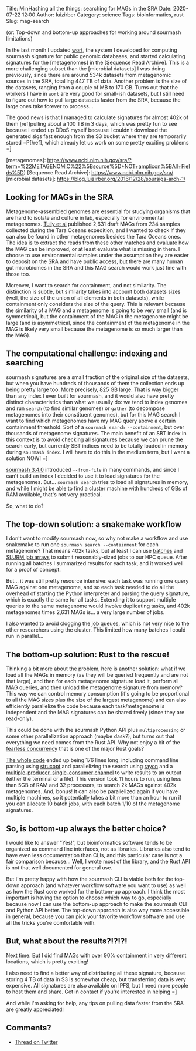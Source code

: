 Title: MinHashing all the things: searching for MAGs in the SRA
Date: 2020-07-22 12:00
Author: luizirber
Category: science
Tags: bioinformatics, rust
Slug: mag-search

(or: Top-down and bottom-up approaches for working around sourmash limitations)

In the last month I updated [wort],
the system I developed for computing sourmash signature for public genomic databases,
and started calculating signatures
for the [metagenomes] in the [Sequence Read Archive].
This is a more challenging subset than the [microbial datasets] I was doing previously, 
since there are around 534k datasets from metagenomic sources in the SRA,
totalling 447 TB of data.
Another problem is the size of the datasets,
ranging from a couple of MB to 170 GB.
Turns out that the workers I have in `wort` are very good for small-ish datasets,
but I still need to figure out how to pull large datasets faster from the SRA,
because the large ones take forever to process...

The good news is that I managed to calculate signatures for almost 402k of them
[ref]pulling about a 100 TB in 3 days, which was pretty fun to see because I
ended up DDoS myself because I couldn't download the generated sigs fast enough
from the S3 bucket where they are temporarily stored =P[/ref],
which already let us work on some pretty exciting problems =]

[wort]: https://wort.oxli.org
[metagenomes]: https://www.ncbi.nlm.nih.gov/sra/?term=%22METAGENOMIC%22%5Bsource%5D+NOT+amplicon%5BAll+Fields%5D)
[Sequence Read Archive]: https://www.ncbi.nlm.nih.gov/sra/
[microbial datasets]: https://blog.luizirber.org/2016/12/28/soursigs-arch-1/

## Looking for MAGs in the SRA

Metagenome-assembled genomes are essential for studying organisms that are hard to isolate and culture in lab,
especially for environmental metagenomes.
[Tully et al] published 2,631 draft MAGs from 234 samples collected during the Tara Oceans expedition,
and I wanted to check if they can also be found in other metagenomes besides the Tara Oceans ones.
The idea is to extract the reads from these other matches and evaluate how the MAG can be improved,
or at least evaluate what is missing in them.
I choose to use environmental samples under the assumption they are easier to deposit on the SRA and have public access,
but there are many human gut microbiomes in the SRA and this MAG search would work just fine with those too.

Moreover,
I want to search for containment,
and not similarity.
The distinction is subtle,
but similarity takes into account both datasets sizes
(well, the size of the union of all elements in both datasets),
while containment only considers the size of the query.
This is relevant because the similarity of a MAG and a metagenome is going to be very small (and is symmetrical),
but the containment of the MAG in the metagenome might be large
(and is asymmetrical, since the containment of the metagenome in the MAG is likely very small because the metagenome is so much larger than the MAG).

[Tully et al]: https://www.nature.com/articles/sdata2017203

## The computational challenge: indexing and searching

sourmash signatures are a small fraction of the original size of the datasets,
but when you have hundreds of thousands of them the collection ends up being pretty large too.
More precisely, 825 GB large.
That is way bigger than any index I ever built for sourmash,
and it would also have pretty distinct characteristics than what we usually do: 
we tend to index genomes and run `search` (to find similar genomes) or `gather`
(to decompose metagenomes into their constituent genomes),
but for this MAG search I want to find which metagenomes have my MAG query above a certain containment threshold.
Sort of a `sourmash search --containment`,
but over thousands of metagenome signatures.
The main benefit of an SBT index in this context is to avoid checking all signatures because we can prune the search early,
but currently SBT indices need to be totally loaded in memory during `sourmash index`.
I will have to do this in the medium term,
but I want a solution NOW! =]

[sourmash 3.4.0] introduced `--from-file` in many commands,
and since I can't build an index I decided to use it to load signatures for the metagenomes.
But... `sourmash search` tries to load all signatures in memory,
and while I might be able to find a cluster machine with hundreds of GBs of RAM available, 
that's not very practical.

[sourmash 3.4.0]: https://github.com/dib-lab/sourmash/releases/tag/v3.4.0

So, what to do?

## The top-down solution: a snakemake workflow

I don't want to modify sourmash now,
so why not make a workflow and use snakemake to run one `sourmash search --containment` for each metagenome?
That means 402k tasks,
but at least I can use [batches] and [SLURM job arrays] to submit reasonably-sized jobs to our HPC queue.
After running all batches I summarized results for each task,
and it worked well for a proof of concept.

[batches]: https://snakemake.readthedocs.io/en/stable/executing/cli.html#dealing-with-very-large-workflows
[SLURM job arrays]: https://slurm.schedmd.com/job_array.html

But... it was still pretty resource intensive:
each task was running one query MAG against one metagenome,
and so each task needed to do all the overhead of starting the Python interpreter and parsing the query signature,
which is exactly the same for all tasks.
Extending it to support multiple queries to the same metagenome would involve duplicating tasks,
and 402k metagenomes times 2,631 MAGs is...
a very large number of jobs.

I also wanted to avoid clogging the job queues,
which is not very nice to the other researchers using the cluster.
This limited how many batches I could run in parallel...

## The bottom-up solution: Rust to the rescue!

Thinking a bit more about the problem,
here is another solution:
what if we load all the MAGs in memory
(as they will be queried frequently and are not that large),
and then for each metagenome signature load it,
perform all MAG queries,
and then unload the metagenome signature from memory?
This way we can control memory consumption
(it's going to be proportional to all the MAG sizes plus the size of the largest metagenome)
and can also efficiently parallelize the code because each task/metagenome is independent
and the MAG signatures can be shared freely (since they are read-only).

This could be done with the sourmash Python API plus `multiprocessing` or some
other parallelization approach (maybe dask?),
but turns out that everything we need comes from the Rust API.
Why not enjoy a bit of the [fearless concurrency] that is one of the major Rust goals?

[fearless concurrency]: https://doc.rust-lang.org/stable/book/ch16-00-concurrency.html

[The whole code] ended up being 176 lines long,
including command line parsing using [strucopt] and parallelizing the search using [rayon]
and a [multiple-producer, single-consumer channel] to write results to an output
(either the terminal or a file).
This version took 11 hours to run,
using less than 5GB of RAM and 32 processors,
to search 2k MAGs against 402k metagenomes.
And, bonus! It can also be parallelized again if you have multiple machines,
so it potentially takes a bit more than an hour to run if you can allocate 10 batch jobs,
with each batch 1/10 of the metagenome signatures.

[The whole code]: https://github.com/luizirber/phd/blob/aa1ed9eb33ba71fdf9b3f2c92931701be6df00cd/experiments/wort/sra_search/src/main.rs
[strucopt]: https://docs.rs/structopt/latest/structopt/
[rayon]: https://docs.rs/rayon/latest/rayon/
[multiple-producer, single-consumer channel]: https://doc.rust-lang.org/std/sync/mpsc/fn.channel.html

## So, is bottom-up always the better choice?

I would like to answer "Yes!",
but bioinformatics software tends to be organized as command line interfaces,
not as libraries.
Libraries also tend to have even less documentation than CLIs,
and this particular case is not a fair comparison because...
Well, I wrote most of the library,
and the Rust API is not that well documented for general use.

But I'm pretty happy with how the sourmash CLI is viable both for the top-down approach
(and whatever workflow software you want to use) as well as how the Rust core worked for the bottom-up approach.
I think the most important is having the option to choose which way to go,
especially because now I can use the bottom-up approach to make the sourmash CLI
and Python API better.
The top-down approach is also way more accessible in general,
because you can pick your favorite workflow software and use all the tricks you're comfortable with.

## But, what about the results?!?!?!

Next time. But I did find MAGs with over 90% containment in very different locations,
which is pretty exciting!

I also need to find a better way of distributing all these signature,
because storing 4 TB of data in S3 is somewhat cheap,
but transferring data is very expensive.
All signatures are also available on IPFS,
but I need more people to host them and share.
Get in contact if you're interested in helping =]

And while I'm asking for help,
any tips on pulling data faster from the SRA are greatly appreciated!

## Comments?

- [Thread on Twitter][101]

[101]: https://twitter.com/luizirber/status/1285782732790849537
